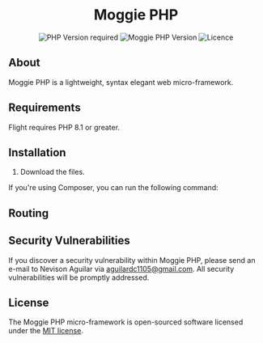 <h1 align="center">Moggie PHP</h1>

<p align="center">
<img alt="PHP Version required" src="https://img.shields.io/badge/php-%3E%3D8.1-blue">
<img alt="Moggie PHP Version" src="https://img.shields.io/badge/version-1.0.0-yellowgreen">
<img alt="Licence" src="https://img.shields.io/badge/licence-MIT-brightgreen">
</p>

## About

Moggie PHP is a lightweight, syntax elegant web micro-framework.

## Requirements

Flight requires PHP 8.1 or greater.

## Installation

1. Download the files.

If you're using Composer, you can run the following command:

## Routing

## Security Vulnerabilities

If you discover a security vulnerability within Moggie PHP, please send an e-mail to Nevison Aguilar
via [aguilardc1105@gmail.com](mailto:aguilardc1105@gmail.com). All security vulnerabilities will be promptly addressed.

## License

The Moggie PHP micro-framework is open-sourced software licensed under
the [MIT license](https://opensource.org/licenses/MIT).

